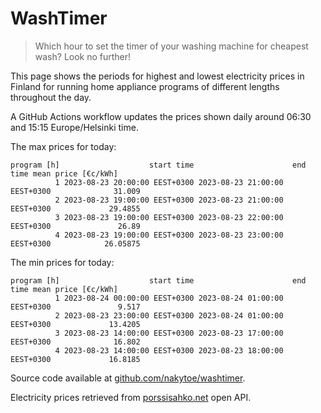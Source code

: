 
# WashTimer

> Which hour to set the timer of your washing machine for cheapest wash? Look no further!

This page shows the periods for highest and lowest electricity prices in Finland 
for running home appliance programs of different lengths throughout the day. 

A GitHub Actions workflow updates the prices shown daily around 06:30 and 15:15 Europe/Helsinki time.

The max prices for today:

	program [h]                    start time                      end time mean price [€c/kWh]
	          1 2023-08-23 20:00:00 EEST+0300 2023-08-23 21:00:00 EEST+0300              31.009
	          2 2023-08-23 19:00:00 EEST+0300 2023-08-23 21:00:00 EEST+0300             29.4855
	          3 2023-08-23 19:00:00 EEST+0300 2023-08-23 22:00:00 EEST+0300               26.89
	          4 2023-08-23 19:00:00 EEST+0300 2023-08-23 23:00:00 EEST+0300            26.05875

The min prices for today:

	program [h]                    start time                      end time mean price [€c/kWh]
	          1 2023-08-24 00:00:00 EEST+0300 2023-08-24 01:00:00 EEST+0300               9.517
	          2 2023-08-23 23:00:00 EEST+0300 2023-08-24 01:00:00 EEST+0300             13.4205
	          3 2023-08-23 14:00:00 EEST+0300 2023-08-23 17:00:00 EEST+0300              16.802
	          4 2023-08-23 14:00:00 EEST+0300 2023-08-23 18:00:00 EEST+0300             16.8185


Source code available at [github.com/nakytoe/washtimer](https://github.com/nakytoe/washtimer).

Electricity prices retrieved from [porssisahko.net](https://porssisahko.net/api) open API.
